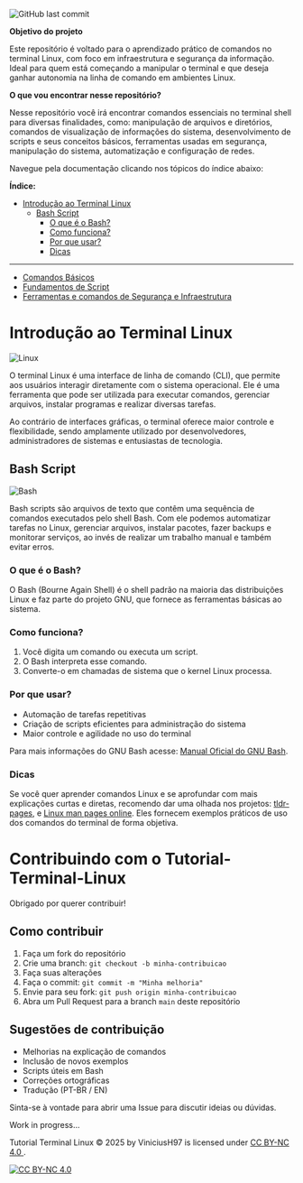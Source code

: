 ![GitHub last commit](https://img.shields.io/github/last-commit/ViniciusH97/Bash-Script-tutorial)

**Objetivo do projeto**

Este repositório é voltado para o aprendizado prático de comandos no terminal Linux, com foco em infraestrutura e segurança da informação. Ideal para quem está começando a manipular o terminal e que deseja ganhar autonomia na linha de comando em ambientes Linux.

**O que vou encontrar nesse repositório?**

Nesse repositório você irá encontrar comandos essenciais no terminal shell para diversas finalidades, como: manipulação de arquivos e diretórios, comandos de visualização de informações do sistema, desenvolvimento de scripts e seus conceitos básicos, ferramentas usadas em segurança, manipulação do sistema, automatização e configuração de redes.

Navegue pela documentação clicando nos tópicos do índice abaixo:

**Índice:**
- [Introdução ao Terminal Linux](#introdução-ao-terminal-linux)
  - [Bash Script](#bash-script)
    - [O que é o Bash?](#o-que-é-o-bash)
    - [Como funciona?](#como-funciona)
    - [Por que usar?](#por-que-usar)
    - [Dicas](#dicas)
---
- [Comandos Básicos](https://github.com/ViniciusH97/Tutorial-Terminal-Linux/blob/main/1%20-%20Comandos%20B%C3%A1sicos/README.md)
- [Fundamentos de Script](https://github.com/ViniciusH97/Tutorial-Terminal-Linux/tree/main/2%20-%20Fundamentos%20Script)
- [Ferramentas e comandos de Segurança e Infraestrutura](https://github.com/ViniciusH97/Tutorial-Terminal-Linux/blob/main/3%20-%20Comandos%20de%20Seguran%C3%A7a%20e%20Infraestrutura/README.md)
#  Introdução ao Terminal Linux 

![Linux](https://img.icons8.com/?size=100&id=17842&format=png&color=000000)

O terminal Linux é uma interface de linha de comando (CLI), que permite aos usuários interagir diretamente com o sistema operacional. Ele é uma ferramenta que pode ser utilizada para executar comandos, gerenciar arquivos, instalar programas e realizar diversas tarefas.

Ao contrário de interfaces gráficas, o terminal oferece maior controle e flexibilidade, sendo amplamente utilizado por desenvolvedores, administradores de sistemas e entusiastas de tecnologia.

## Bash Script 

![Bash](https://img.icons8.com/?size=100&id=9MJf0ngDwS8z&format=png&color=000000)

Bash scripts são arquivos de texto que contêm uma sequência de comandos executados pelo shell Bash. Com ele podemos automatizar tarefas no Linux, gerenciar arquivos, instalar pacotes, fazer backups e monitorar serviços, ao invés de realizar um trabalho manual e também evitar erros.
### O que é o Bash? 
O Bash (Bourne Again Shell) é o shell padrão na maioria das distribuições Linux e faz parte do projeto GNU, que fornece as ferramentas básicas ao sistema.
### Como funciona?
1. Você digita um comando ou executa um script.  
2. O Bash interpreta esse comando.  
3. Converte-o em chamadas de sistema que o kernel Linux processa.
### Por que usar?
- Automação de tarefas repetitivas  
- Criação de scripts eficientes para administração do sistema  
- Maior controle e agilidade no uso do terminal  

Para mais informações do GNU Bash acesse: [Manual Oficial do GNU Bash](https://www.gnu.org/software/bash/manual/).

### Dicas

Se você quer aprender comandos Linux e se aprofundar com mais explicações curtas e diretas, recomendo dar uma olhada nos projetos:
[tldr-pages](https://tldr.sh/), e [Linux man pages online](https://man7.org/linux/man-pages/). Eles fornecem exemplos práticos de uso dos comandos do terminal de forma objetiva.

# Contribuindo com o Tutorial-Terminal-Linux

Obrigado por querer contribuir!

## Como contribuir

1. Faça um fork do repositório
2. Crie uma branch: `git checkout -b minha-contribuicao`
3. Faça suas alterações
4. Faça o commit: `git commit -m "Minha melhoria"`
5. Envie para seu fork: `git push origin minha-contribuicao`
6. Abra um Pull Request para a branch `main` deste repositório

## Sugestões de contribuição

- Melhorias na explicação de comandos
- Inclusão de novos exemplos
- Scripts úteis em Bash
- Correções ortográficas
- Tradução (PT-BR / EN)

Sinta-se à vontade para abrir uma Issue para discutir ideias ou dúvidas.

Work in progress...

Tutorial Terminal Linux © 2025 by ViniciusH97 is licensed under 
[CC BY-NC 4.0 ][cc-by-nc].

[![CC BY-NC 4.0][cc-by-nc-image]][cc-by-nc]

[cc-by-nc]: https://creativecommons.org/licenses/by-nc/4.0/
[cc-by-nc-image]: https://licensebuttons.net/l/by-nc/4.0/88x31.png
[cc-by-nc-shield]: https://img.shields.io/badge/License-CC%20BY--NC%204.0-lightgrey.svg
